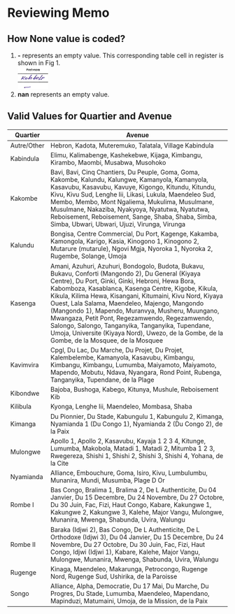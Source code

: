 # Reviewing Memo
## How None value is coded?
1.  **\-** represents an empty value. This corresponding table cell in register is shown in Fig 1.   
   ![Fig 1](./FigsInReadMe/non1.jpg)
2. **nan** represents an empty value. 
## Valid Values for Quartier and Avenue

| Quartier    | Avenue                                                                                                                                                                                                                                                                                                                                                                                                                                                                                                                                                                                   |
|-------------|------------------------------------------------------------------------------------------------------------------------------------------------------------------------------------------------------------------------------------------------------------------------------------------------------------------------------------------------------------------------------------------------------------------------------------------------------------------------------------------------------------------------------------------------------------------------------------------|
| Autre/Other | Hebron, Kadota, Muteremuko, Talatala, Village Kabindula                                                                                                                                                                                                                                                                                                                                                                                                                                                                                                                                  |
| Kabindula   | Elimu, Kalimabenge, Kashekebwe, Kijaga, Kimbangu, Kirambo, Maombi, Musabwa, Musohoko                                                                                                                                                                                                                                                                                                                                                                                                                                                                                                     |
| Kakombe     | Bavi, Bavi, Cinq Chantiers, Du Peuple, Goma, Goma, Kakombe, Kalundu, Kalungwe, Kamanyola, Kamanyola, Kasavubu, Kasavubu, Kavuye, Kigongo, Kitundu, Kitundu, Kivu, Kivu Sud, Lenghe Iii, Likasi, Lukula, Maendeleo Sud, Membo, Membo, Mont Ngaliema, Mukulima, Musulmane, Musulmane, Nakaziba, Nyakyoya, Nyatutwa, Nyatutwa, Reboisement, Reboisement, Sange, Shaba, Shaba, Simba, Simba, Ubwari, Ubwari, Ujuzi, Virunga, Virunga                                                                                                                                                         |
| Kalundu     | Bongisa, Centre Commercial, Du Port, Kagenge, Kakamba, Kamongola, Karigo, Kasia, Kinogono 1, Kinogono 2, Mutarure (mutarule), Ngovi Mgja, Nyoroka 1, Nyoroka 2, Rugembe, Solange, Umoja                                                                                                                                                                                                                                                                                                                                                                                                  |
| Kasenga     | Amani, Azuhuri, Azuhuri, Bondogolo, Budota, Bukavu, Bukavu, Conforti (Mangondo 2), Du General (Kiyaya Centre), Du Port, Ginki, Ginki, Hebroni, Hewa Bora, Kabomboza, Kasablanca, Kasenga Centre, Kigobe, Kikula, Kikula, Kilima Hewa, Kisangani, Kitumaini, Kivu Nord, Kiyaya Ouest, Lala Salama, Maendeleo, Majengo, Mangondo (Mangondo 1), Mapendo, Muranvya, Musheru, Muungano, Mwangaza, Petit Pont, Regezamwendo, Regezamwendo, Salongo, Salongo, Tanganyika, Tanganyika, Tupendane, Umoja, Universite (Kiyaya Nord), Uwezo, de la Gombe, de la Gombe, de la Mosquee, de la Mosquee |
| Kavimvira   | Cpgl, Du Lac, Du Marche, Du Projet, Du Projet, Kalembelembe, Kamanyola, Kasavubu, Kimbangu, Kimbangu, Kimbangu, Lumumba, Maiyamoto, Maiyamoto, Mapendo, Mobutu, Ndava, Nyangara, Rond Point, Rubenga, Tanganyika, Tupendane, de la Plage                                                                                                                                                                                                                                                                                                                                                 |
| Kibondwe    | Bajoba, Bushoga, Kabego, Kitunya, Mushule, Reboisement Kib                                                                                                                                                                                                                                                                                                                                                                                                                                                                                                                               |
| Kilibula    | Kyonga, Lenghe Iii, Maendeleo, Mombasa, Shaba                                                                                                                                                                                                                                                                                                                                                                                                                                                                                                                                            |
| Kimanga     | Du Pionnier, Du Stade, Kabungulu 1, Kabungulu 2, Kimanga, Nyamianda 1 (Du Congo 1), Nyamianda 2 (Du Congo 2), de la Paix                                                                                                                                                                                                                                                                                                                                                                                                                                                                 |
| Mulongwe    | Apollo 1, Apollo 2, Kasavubu, Kayaja 1 2 3 4, Kitunge, Lumumba, Makobola, Matadi 1, Matadi 2, Mitumba 1 2 3, Rwegereza, Shishi 1, Shishi 2, Shishi 3, Shishi 4, Yohana, de la Cite                                                                                                                                                                                                                                                                                                                                                                                                       |
| Nyamianda   | Alliance, Embouchure, Goma, Isiro, Kivu, Lumbulumbu, Munanira, Mundi, Musumba, Plage D Or                                                                                                                                                                                                                                                                                                                                                                                                                                                                                                |
| Rombe I     | Bas Congo, Bralima 1, Bralima 2, De L Authenticite, Du 04 Janvier, Du 15 Decembre, Du 24 Novembre, Du 27 Octobre, Du 30 Juin, Fac, Fizi, Haut Congo, Kabare, Kakungwe 1, Kakungwe 2, Kakungwe 3, Kalehe, Major Vangu, Mulongwe, Munanira, Mwenga, Shabunda, Uvira, Walungu                                                                                                                                                                                                                                                                                                               |
| Rombe II    | Baraka (Idjwi 2), Bas Congo, De L Authenticite, De L Orthodoxe (Idjwi 3), Du 04 Janvier, Du 15 Decembre, Du 24 Novembre, Du 27 Octobre, Du 30 Juin, Fac, Fizi, Haut Congo, Idjwi (Idjwi 1), Kabare, Kalehe, Major Vangu, Mulongwe, Munanira, Mwenga, Shabunda, Uvira, Walungu                                                                                                                                                                                                                                                                                                            |
| Rugenge     | Kinaga, Maendeleo, Makarunga, Petrocongo, Rugenge Nord, Rugenge Sud, Ushirika, de la Paroisse                                                                                                                                                                                                                                                                                                                                                                                                                                                                                            |
| Songo       | Alliance, Alpha, Democratie, Du 17 Mai, Du Marche, Du Progres, Du Stade, Lumumba, Maendeleo, Mapendano, Mapinduzi, Matumaini, Umoja, de la Mission, de la Paix                                                                                                                                                                                                                                                                                                                                                                                                                           |